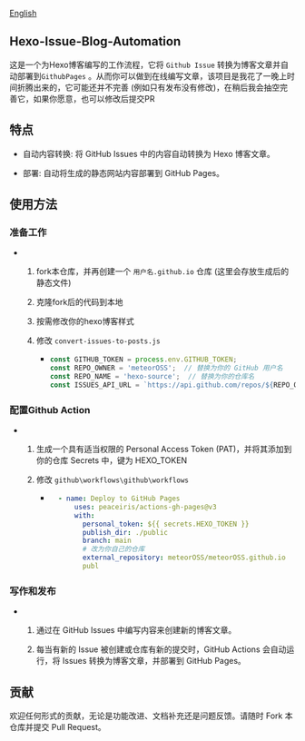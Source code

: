 [English](README.md) 

## Hexo-Issue-Blog-Automation

这是一个为Hexo博客编写的工作流程，它将 `Github Issue` 转换为博客文章并自动部署到`GithubPages` 。从而你可以做到在线编写文章，该项目是我花了一晚上时间折腾出来的，它可能还并不完善 (例如只有发布没有修改)，在稍后我会抽空完善它，如果你愿意，也可以修改后提交PR

## 特点

- 自动内容转换: 将 GitHub Issues 中的内容自动转换为 Hexo 博客文章。

- 部署: 自动将生成的静态网站内容部署到 GitHub Pages。

## 使用方法

### 准备工作

- 1. fork本仓库，并再创建一个 `用户名.github.io` 仓库 (这里会存放生成后的静态文件)
  
  2. 克隆fork后的代码到本地
  
  3. 按需修改你的hexo博客样式
  
  4. 修改  `convert-issues-to-posts.js`
     
     - ```js
       const GITHUB_TOKEN = process.env.GITHUB_TOKEN;
       const REPO_OWNER = 'meteorOSS';  // 替换为你的 GitHub 用户名
       const REPO_NAME = 'hexo-source';  // 替换为你的仓库名
       const ISSUES_API_URL = `https://api.github.com/repos/${REPO_OWNER}/${REPO_NAME}/issues?state=open`;
       ```

### 配置Github Action

- 1. 生成一个具有适当权限的 Personal Access Token (PAT)，并将其添加到你的仓库 Secrets 中，键为 HEXO_TOKEN
  
  2. 修改 `github\workflows\github\workflows`
     
     - ```yaml
         - name: Deploy to GitHub Pages
             uses: peaceiris/actions-gh-pages@v3
             with:
               personal_token: ${{ secrets.HEXO_TOKEN }}
               publish_dir: ./public
               branch: main
               # 改为你自己的仓库
               external_repository: meteorOSS/meteorOSS.github.io
               publ
       ```

### 写作和发布

- 1. 通过在 GitHub Issues 中编写内容来创建新的博客文章。
  
  2. 每当有新的 Issue 被创建或仓库有新的提交时，GitHub Actions 会自动运行，将 Issues 转换为博客文章，并部署到 GitHub Pages。

## 贡献

欢迎任何形式的贡献，无论是功能改进、文档补充还是问题反馈。请随时 Fork 本仓库并提交 Pull Request。
